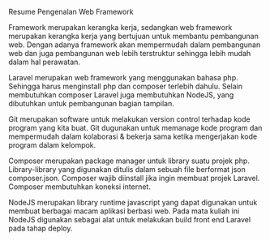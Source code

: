 Resume Pengenalan Web Framework

Framework merupakan kerangka kerja, sedangkan web framework merupakan kerangka kerja yang bertujuan untuk membantu pembangunan web. Dengan adanya framework akan mempermudah dalam pembangunan web dan juga pembangunan web lebih terstruktur sehingga lebih mudah dalam hal perawatan.

Laravel merupakan web framework yang menggunakan bahasa php. Sehingga harus menginstall php dan composer terlebih dahulu. Selain membutuhkan composer Laravel juga membutuhkan NodeJS, yang dibutuhkan untuk pembangunan bagian tampilan.

Git merupakan software untuk melakukan version control terhadap kode program yang kita buat. Git dugunakan untuk memanage kode program dan mempermudah dalam kolaborasi & bekerja sama ketika mengerjakan kode program dalam kelompok.

Composer merupakan package manager untuk library suatu projek php. Library-library yang digunakan ditulis dalam sebuah file berformat json composer.json. Composer wajib diinstall jika ingin membuat projek Laravel. Composer membutuhkan koneksi internet.

NodeJS merupakan library runtime javascript yang dapat digunakan untuk membuat berbagai macam aplikasi berbasi web. Pada mata kuliah ini NodeJS digunakan sebagai alat untuk melakukan build front end Laravel pada tahap deploy.
